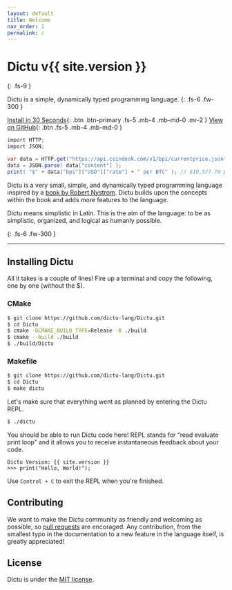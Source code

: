 ```yaml
---
layout: default
title: Welcome
nav_order: 1
permalink: /
---
```


# Dictu v{{ site.version }}
{: .fs-9 }

Dictu is a simple, dynamically typed programming language.
{: .fs-6 .fw-300 }

[Install in 30 Seconds](#installing-dictu){: .btn .btn-primary .fs-5 .mb-4 .mb-md-0 .mr-2 } [View on GitHub](https://github.com/dictu-lang/Dictu){: .btn .fs-5 .mb-4 .mb-md-0 }

```cs
import HTTP;
import JSON;

var data = HTTP.get("https://api.coindesk.com/v1/bpi/currentprice.json");
data = JSON.parse( data["content"] );
print( "$" + data["bpi"]["USD"]["rate"] + " per BTC" ); // $10,577.70 per BTC
```

Dictu is a very small, simple, and dynamically typed programming language inspired by a [book by Robert Nystrom](http://www.craftinginterpreters.com/contents.html). Dictu builds upon the concepts within the book and adds more features to the language.

Dictu means simplistic in Latin. This is the aim of the language: to be as simplistic, organized, and logical as humanly possible.

{: .fs-6 .fw-300 }

---

## Installing Dictu
All it takes is a couple of lines! Fire up a terminal and copy the following, one by one (without the $).

### CMake

```bash
$ git clone https://github.com/dictu-lang/Dictu.git
$ cd Dictu
$ cmake -DCMAKE_BUILD_TYPE=Release -B ./build 
$ cmake --build ./build
$ ./build/Dictu
```

### Makefile

```bash
$ git clone https://github.com/dictu-lang/Dictu.git
$ cd Dictu
$ make dictu
```

Let's make sure that everything went as planned by entering the Dictu REPL.

```bash
$ ./dictu
```

You should be able to run Dictu code here! REPL stands for “read evaluate print loop” and it allows you to receive instantaneous feedback about your code.

```
Dictu Version: {{ site.version }}
>>> print("Hello, World!");
```

Use `Control + C` to exit the REPL when you're finished.

## Contributing
We want to make the Dictu community as friendly and welcoming as possible, so [pull requests](https://github.com/dictu-lang/Dictu/pulls) are encoraged. Any contribution, from the smallest typo in the documentation to a new feature in the language itself, is greatly appreciated!

## License
Dictu is under the [MIT license](https://github.com/dictu-lang/Dictu/blob/master/LICENSE).